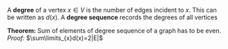 A **degree** of a vertex $x\in V$ is the number of edges incident to $x$.
This can be written as $d(x)$.
A **degree sequence** records the degrees of all vertices

**Theorem:** Sum of elements of degree sequence of a graph has to be even.
*Proof:* $\sum\limits_{x}d(x)=2|E|$